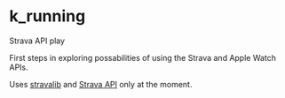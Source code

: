 # k_running
Strava API play

First steps in exploring possabilities of using the Strava and Apple Watch APIs. 

Uses [stravalib](https://github.com/stravalib/stravalib) and [Strava API](https://developers.strava.com/) only at the moment. 
